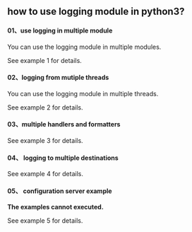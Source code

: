 ## how to use logging module in python3?

#### 01、use logging in multiple module

You can use the logging module in multiple modules.

See example 1 for details.

#### 02、logging from mutiple threads

You can use the logging module in multiple threads.

See example 2 for details.

#### 03、multiple handlers and formatters

See example 3 for details.

#### 04、 logging to multiple destinations

See example 4 for details.

#### 05、 configuration server example

**The examples cannot executed.**

See example 5 for details.
